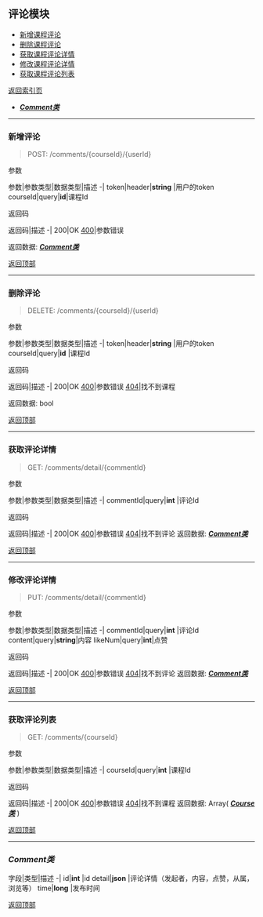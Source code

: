 ## 评论模块

- [新增课程评论](#comments_{coursesId}_{userId}_post)
- [删除课程评论](#comments_{coursesId}_{userId}_delete)
- [获取课程评论详情](#comments_{commentId}_get)
- [修改课程评论详情](#comments_{coursesId}_put)
- [获取课程评论列表](#comments_{coursesId}_get)

[返回索引页](index.md.html)


- [***Comment类***](#class_comment)


<a id="comments_{coursesId}_{userId}_post"></a>

---

### 新增评论
>POST: /comments/{courseId}/{userId}

参数

参数|参数类型|数据类型|描述
-|
token|header|**string** |用户的token
courseId|query|**id**|课程Id


返回码

返回码|描述
-|
200|OK
[400](#index.md.html#400)|参数错误

返回数据: [***Comment类***](#class_comment)

[返回顶部](#)


<a id="comments_{coursesId}_{userId}_delete"></a>

---

### 删除评论
>DELETE: /comments/{courseId}/{userId}

参数

参数|参数类型|数据类型|描述
-|
token|header|**string** |用户的token
courseId|query|**id** |课程Id

返回码

返回码|描述
-|
200|OK
[400](#index.md.html#400)|参数错误
[404](#index.md.html#404)|找不到课程

返回数据: bool

[返回顶部](#)



<a id="comments_{commentId}_get"></a>

---

### 获取评论详情
>GET: /comments/detail/{commentId}

参数

参数|参数类型|数据类型|描述
-|
commentId|query|**int** |评论Id


返回码

返回码|描述
-|
200|OK
[400](#index.md.html#400)|参数错误
[404](#index.md.html#404)|找不到评论
返回数据:  [***Comment类***](#class_comment)

[返回顶部](#)


<a id="comments_{commentId}_get"></a>

---

### 修改评论详情
>PUT: /comments/detail/{commentId}

参数

参数|参数类型|数据类型|描述
-|
commentId|query|**int** |评论Id
content|query|**string**|内容
likeNum|query|**int**|点赞


返回码

返回码|描述
-|
200|OK
[400](#index.md.html#400)|参数错误
[404](#index.md.html#404)|找不到评论
返回数据:  [***Comment类***](#class_comment)

[返回顶部](#)


<a id="comments_{coursesId}_get"></a>

---

### 获取评论列表
>GET: /comments/{courseId}

参数

参数|参数类型|数据类型|描述
-|
courseId|query|**int** |课程Id



返回码

返回码|描述
-|
200|OK
[400](#index.md.html#400)|参数错误
[404](#index.md.html#404)|找不到课程
返回数据:  Array( [***Course类***](#class_course) )

[返回顶部](#)





<a id="class_comment"></a>

---

### ***Comment类***

字段|类型|描述
-|
id|**int** |id
detail|**json** |评论详情（发起者，内容，点赞，从属，浏览等）
time|**long** |发布时间

[返回顶部](#)
